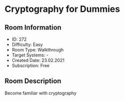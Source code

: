 ﻿# Cryptography for Dummies

## Room Information
- ID: 272
- Difficulty: Easy
- Room Type: Walkthrough
- Target Systems: -
- Created Date: 23.02.2021
- Subscription: Free

## Room Description
Become familiar with cryptography
